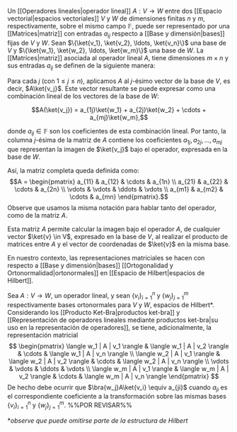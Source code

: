 Un [[Operadores lineales|operador lineal]] $A: V \rightarrow W$ entre dos [[Espacio vectorial|espacios vectoriales]] $V$ y $W$ de dimensiones finitas $n$ y $m$, respectivamente, sobre el mismo campo $\mathbb{F}$, puede ser representado por una [[Matrices|matriz]] con entradas $a_{ij}$ respecto a [[Base y dimensión|bases]] fijas de $V$ y $W$. Sean $\{\ket{v_1}, \ket{v_2}, \ldots, \ket{v_n}\}$ una base de $V$ y $\{\ket{w_1}, \ket{w_2}, \ldots, \ket{w_m}\}$ una base de $W$. La [[Matrices|matriz]] asociada al operador lineal $A$, tiene dimensiones $m \times n$ y sus entradas $a_{ij}$ se definen de la siguiente manera:

Para cada $j$ (con $1 \leq j \leq n$), aplicamos $A$ al $j$-ésimo vector de la base de $V$, es decir, $A\ket{v_j}$. Este vector resultante se puede expresar como una combinación lineal de los vectores de la base de $W$:

$$A(\ket{v_j}) = a_{1j}\ket{w_1} + a_{2j}\ket{w_2} + \cdots + a_{mj}\ket{w_m},$$

donde $a_{ij} \in \mathbb{F}$ son los coeficientes de esta combinación lineal. Por tanto, la columna $j$-ésima de la matriz de $A$ contiene los coeficientes $a_{1j}, a_{2j}, \ldots, a_{mj}$ que representan la imagen de $\ket{v_j}$ bajo el operador, expresada en la base de $W$.

Así, la matriz completa queda definida como:
$$A = \begin{pmatrix}
a_{11} & a_{12} & \cdots & a_{1n} \\
a_{21} & a_{22} & \cdots & a_{2n} \\
\vdots & \vdots & \ddots & \vdots \\
a_{m1} & a_{m2} & \cdots & a_{mn}
\end{pmatrix}.$$
Observe que usamos la misma notación para hablar tanto del operador, como de la matriz $A$.

Esta matriz $A$ permite calcular la imagen bajo el operador $A$, de cualquier vector $\ket{v} \in V$, expresado en la base de $V$, al realizar el producto de matrices entre $A$ y el vector de coordenadas de $\ket{v}$ en la misma base.

En nuestro contexto, las representaciones matriciales se hacen con respecto a [[Base y dimensión|bases]] [[Ortogonalidad y Ortonormalidad|ortonormales]] en [[Espacio de Hilbert|espacios de Hilbert]]. 

Sea $A:V\rightarrow W$, un operador lineal, y sean $\{v_i\}_{i=1}^n$ y $\{w_j\}_{j=1}^m$ respectivamente bases ortonormales para $V$ y $W$, espacios de Hilbert*. Considerando los [[Producto Ket-Bra|productos ket-bra]] y [[Representación de operadores lineales mediante productos ket-bra|su uso en la representación de operadores]], se tiene, adicionalmente, la representación matricial
$$
\begin{pmatrix}
\langle w_1 | A | v_1 \rangle & \langle w_1 | A | v_2 \rangle & \cdots & \langle w_1 | A | v_n \rangle \\
\langle w_2 | A | v_1 \rangle & \langle w_2 | A | v_2 \rangle & \cdots & \langle w_2 | A | v_n \rangle \\
\vdots & \vdots & \ddots & \vdots \\
\langle w_m | A | v_1 \rangle & \langle w_m | A | v_2 \rangle & \cdots & \langle w_m | A | v_n \rangle
\end{pmatrix}
$$
De hecho debe ocurrir que $\bra{w_j}A\ket{v_i} \equiv a_{ji}$ cuando $a_{ji}$ es el correspondiente coeficiente a la transformación sobre las mismas bases $\{v_i\}_{i=1}^n$ y $\{w_j\}_{j=1}^m$. %%POR REVISAR%%

\*_observe que puede omitirse parte de la estructura de Hilbert_

